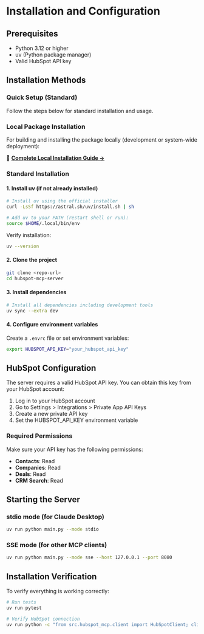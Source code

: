# Installation and Configuration

## Prerequisites

- Python 3.12 or higher
- uv (Python package manager)
- Valid HubSpot API key

## Installation Methods

### Quick Setup (Standard)

Follow the steps below for standard installation and usage.

### Local Package Installation

For building and installing the package locally (development or system-wide deployment):

📖 **[Complete Local Installation Guide →](local-installation.md)**

### Standard Installation

#### 1. Install uv (if not already installed)

```bash
# Install uv using the official installer
curl -LsSf https://astral.sh/uv/install.sh | sh

# Add uv to your PATH (restart shell or run):
source $HOME/.local/bin/env
```

Verify installation:
```bash
uv --version
```

#### 2. Clone the project

```bash
git clone <repo-url>
cd hubspot-mcp-server
```

#### 3. Install dependencies

```bash
# Install all dependencies including development tools
uv sync --extra dev
```

#### 4. Configure environment variables

Create a `.envrc` file or set environment variables:

```bash
export HUBSPOT_API_KEY="your_hubspot_api_key"
```

## HubSpot Configuration

The server requires a valid HubSpot API key. You can obtain this key from your HubSpot account:

1. Log in to your HubSpot account
2. Go to Settings > Integrations > Private App API Keys
3. Create a new private API key
4. Set the HUBSPOT_API_KEY environment variable

### Required Permissions

Make sure your API key has the following permissions:
- **Contacts**: Read
- **Companies**: Read  
- **Deals**: Read
- **CRM Search**: Read

## Starting the Server

### stdio mode (for Claude Desktop)

```bash
uv run python main.py --mode stdio
```

### SSE mode (for other MCP clients)

```bash
uv run python main.py --mode sse --host 127.0.0.1 --port 8080
```

## Installation Verification

To verify everything is working correctly:

```bash
# Run tests
uv run pytest

# Verify HubSpot connection
uv run python -c "from src.hubspot_mcp.client import HubSpotClient; client = HubSpotClient(); print('✅ HubSpot connection OK')"
``` 